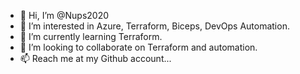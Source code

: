 - 👋 Hi, I’m @Nups2020
- 👀 I’m interested in Azure, Terraform, Biceps, DevOps Automation. 
- 🌱 I’m currently learning Terraform.
- 💞️ I’m looking to collaborate on Terraform and automation.
- 📫 Reach me at my Github account...

<!---
Nups2020/Nups2020 is a ✨ special ✨ repository because its `README.md` (this file) appears on your GitHub profile.
You can click the Preview link to take a look at your changes.
--->
